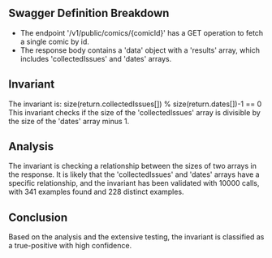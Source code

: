 ## Swagger Definition Breakdown
- The endpoint '/v1/public/comics/{comicId}' has a GET operation to fetch a single comic by id.
- The response body contains a 'data' object with a 'results' array, which includes 'collectedIssues' and 'dates' arrays.

## Invariant
The invariant is: size(return.collectedIssues[]) % size(return.dates[])-1 == 0
This invariant checks if the size of the 'collectedIssues' array is divisible by the size of the 'dates' array minus 1.

## Analysis
The invariant is checking a relationship between the sizes of two arrays in the response. It is likely that the 'collectedIssues' and 'dates' arrays have a specific relationship, and the invariant has been validated with 10000 calls, with 341 examples found and 228 distinct examples.

## Conclusion
Based on the analysis and the extensive testing, the invariant is classified as a true-positive with high confidence.
